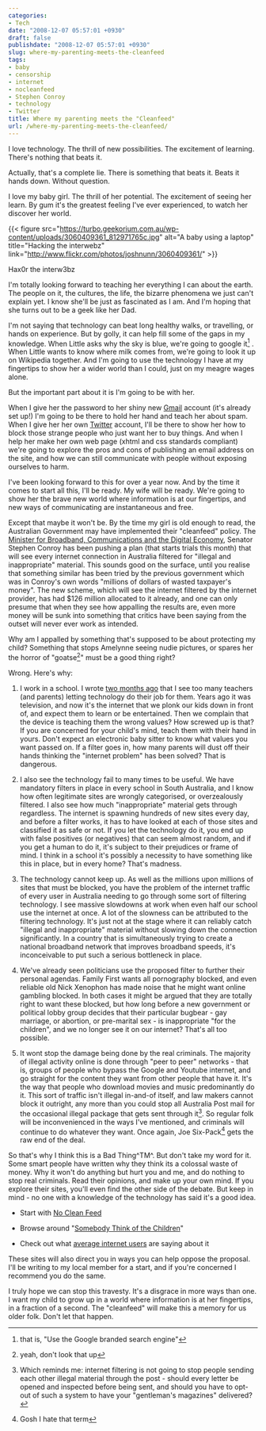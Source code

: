 ```yaml
---
categories:
- Tech
date: "2008-12-07 05:57:01 +0930"
draft: false
publishdate: "2008-12-07 05:57:01 +0930"
slug: where-my-parenting-meets-the-cleanfeed
tags:
- baby
- censorship
- internet
- nocleanfeed
- Stephen Conroy
- technology
- Twitter
title: Where my parenting meets the "Cleanfeed"
url: /where-my-parenting-meets-the-cleanfeed/
---
```


I love technology. The thrill of new possibilities. The excitement of learning. There's nothing that beats it.

Actually, that's a complete lie. There is something that beats it. Beats it hands down. Without question.

I love my baby girl. The thrill of her potential. The excitement of seeing her learn. By gum it's the greatest feeling I've ever experienced, to watch her discover her world.

{{< figure src="https://turbo.geekorium.com.au/wp-content/uploads/3060409361_812971765c.jpg" alt="A baby using a laptop" title="Hacking the interwebz" link="http://www.flickr.com/photos/joshnunn/3060409361/" >}}

Hax0r the interw3bz

I'm totally looking forward to teaching her everything I can about the earth. The people on it, the cultures, the life, the bizarre phenomena we just can't explain yet. I know she'll be just as fascinated as I am. And I'm hoping that she turns out to be a geek like her Dad.

I'm not saying that technology can beat long healthy walks, or travelling, or hands on experience. But by golly, it can help fill some of the gaps in my knowledge. When Little asks why the sky is blue, we're going to google it[^1] . When Little wants to know where milk comes from, we're going to look it up on Wikipedia together. And I'm going to use the technology I have at my fingertips to show her a wider world than I could, just on my meagre wages alone.

But the important part about it is I'm going to be with her.

When I give her the password to her shiny new [Gmail](http://gmail.com "Gmail") account (it's already set up!) I'm going to be there to hold her hand and teach her about spam. When I give her her own [Twitter](http://twitter.com "Twitter") account, I'll be there to show her how to block those strange people who just want her to buy things. And when I help her make her own web page (xhtml and css standards compliant) we're going to explore the pros and cons of publishing an email address on the site, and how we can still communicate with people without exposing ourselves to harm.

I've been looking forward to this for over a year now. And by the time it comes to start all this, I'll be ready. My wife will be ready. We're going to show her the brave new world where information is at our fingertips, and new ways of communicating are instantaneous and free.

Except that maybe it won't be. By the time my girl is old enough to read, the Australian Government may have implemented their "cleanfeed" policy. The [Minister for Broadband, Communications and the Digital Economy](http://en.wikipedia.org/wiki/Minister_for_Broadband%2C_Communications_and_the_Digital_Economy_%28Australia%29 "Minister for Broadband, Communications and the Digital Economy (Australia)"), Senator Stephen Conroy has been pushing a plan (that starts trials this month) that will see every internet connection in Australia filtered for "illegal and inappropriate" material. This sounds good on the surface, until you realise that something similar has been tried by the previous government which was in Conroy's own words "millions of dollars of wasted taxpayer's money". The new scheme, which will see the internet filtered by the internet provider, has had $126 million allocated to it already, and one can only presume that when they see how appalling the results are, even more money will be sunk into something that critics have been saying from the outset will never ever work as intended.

Why am I appalled by something that's supposed to be about protecting my child? Something that stops Amelynne seeing nudie pictures, or spares her the horror of "goatse[^4]" must be a good thing right?

Wrong. Here's why:

1.  I work in a school. I wrote [two months ago](http://nunnone.com/education/reliance/ "Reliance - a post on nunnone.com") that I see too many teachers (and parents) letting technology do their job for them. Years ago it was television, and now it's the internet that we plonk our kids down in front of, and expect them to learn or be entertained. Then we complain that the device is teaching them the wrong values? How screwed up is that? If you are concerned for your child's mind, teach them with their hand in yours. Don't expect an electronic baby sitter to know what values you want passed on. If a filter goes in, how many parents will dust off their hands thinking the "internet problem" has been solved? That is dangerous.

2.  I also see the technology fail to many times to be useful. We have mandatory filters in place in every school in South Australia, and I know how often legitimate sites are wrongly categorised, or overzealously filtered. I also see how much "inappropriate" material gets through regardless. The internet is spawning hundreds of new sites every day, and before a filter works, it has to have looked at each of those sites and classified it as safe or not. If you let the technology do it, you end up with false positives (or negatives) that can seem almost random, and if you get a human to do it, it's subject to their prejudices or frame of mind. I think in a school it's possibly a necessity to have something like this in place, but in every home? That's madness.

3.  The technology cannot keep up. As well as the millions upon millions of sites that must be blocked, you have the problem of the internet traffic of every user in Australia needing to go through some sort of filtering technology. I see massive slowdowns at work when even half our school use the internet at once. A lot of the slowness can be attributed to the filtering technology. It's just not at the stage where it can reliably catch "illegal and inappropriate" material without slowing down the connection significantly. In a country that is simultaneously trying to create a national broadband network that improves broadband speeds, it's inconceivable to put such a serious bottleneck in place.

4.  We've already seen politicians use the proposed filter to further their personal agendas. Family First wants all pornography blocked, and even reliable old Nick Xenophon has made noise that he might want online gambling blocked. In both cases it might be argued that they are totally right to want these blocked, but how long before a new government or political lobby group decides that their particular bugbear - gay marriage, or abortion, or pre-marital sex - is inappropriate "for the children", and we no longer see it on our internet? That's all too possible.

5.  It wont stop the damage being done by the real criminals. The majority of illegal activity online is done through "peer to peer" networks - that is, groups of people who bypass the Google and Youtube internet, and go straight for the content they want from other people that have it. It's the way that people who download movies and music predominantly do it. This sort of traffic isn't illegal in-and-of itself, and law makers cannot block it outright, any more than you could stop all Australia Post mail for the occasional illegal package that gets sent through it[^2]. So regular folk will be inconvenienced in the ways I've mentioned, and criminals will continue to do whatever they want. Once again, Joe Six-Pack[^3] gets the raw end of the deal.

So that's why I think this is a Bad Thing^TM^. But don't take my word for it. Some smart people have written why they think its a colossal waste of money. Why it won't do anything but hurt you and me, and do nothing to stop real criminals. Read their opinions, and make up your own mind. If you explore their sites, you'll even find the other side of the debate. But keep in mind - no one with a knowledge of the technology has said it's a good idea.

-   Start with [No Clean Feed](http://nocleanfeed.com/ "link to the No Clean Feed website")

-   Browse around "[Somebody Think of the Children](http://www.somebodythinkofthechildren.com/ "link to the Somebody think of the children website")"

-   Check out what [average internet users](http://search.twitter.com/search?q=%23nocleanfeed "Search of Twitter for #nocleanfeed") are saying about it

These sites will also direct you in ways you can help oppose the proposal. I'll be writing to my local member for a start, and if you're concerned I recommend you do the same.

I truly hope we can stop this travesty. It's a disgrace in more ways than one. I want my child to grow up in a world where information is at her fingertips, in a fraction of a second. The "cleanfeed" will make this a memory for us older folk. Don't let that happen.

[^1]: that is, "Use the Google branded search engine"
[^2]: Which reminds me: internet filtering is not going to stop people sending each other illegal material through the post - should every letter be opened and inspected before being sent, and should you have to opt-out of such a system to have your "gentleman's magazines" delivered?
[^3]: Gosh I hate that term
[^4]: yeah, don't look that up
